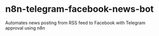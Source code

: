 # n8n-telegram-facebook-news-bot
Automates news posting from RSS feed to Facebook with Telegram approval using n8n
